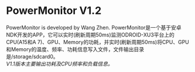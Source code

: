 # PowerMonitor V1.2
PowerMonitor is developed by Wang Zhen.
PowerMonitor是一个基于安卓NDK开发的APP，它可以实时(刷新周期50ms)监测ODROID-XU3平台上的CPU(A15和A
7)、GPU、Memory的功耗，并实时(刷新周期50ms)将CPU、GPU和Memory的温度、频率、功耗信息写入文件，文件输出目录是/storage/sdcard0。  
*V1.1版本主要输出功耗及CPU频率和负载信息。*
